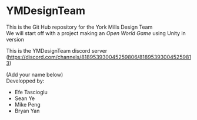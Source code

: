 # YMDesignTeam

This is the Git Hub repository for the York Mills Design Team  
We will start off with a project making an *Open World Game* using Unity in version 

This is the YMDesignTeam discord server (https://discord.com/channels/818953930045259806/818953930045259813)

(Add your name below)  
Developped by:
- Efe Tascioglu
- Sean Ye
- Mike Peng
- Bryan Yan
